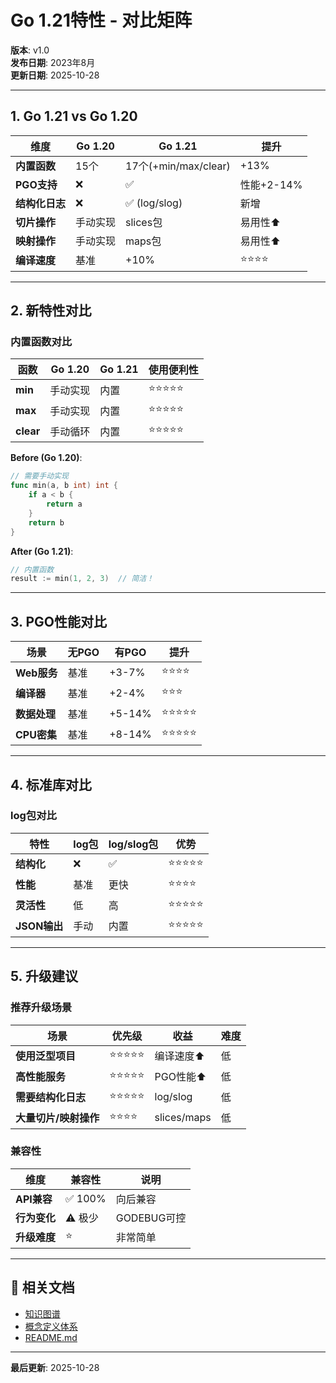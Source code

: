 # Go 1.21特性 - 对比矩阵

**版本**: v1.0  
**发布日期**: 2023年8月  
**更新日期**: 2025-10-28

---

## 1. Go 1.21 vs Go 1.20

| 维度 | Go 1.20 | Go 1.21 | 提升 |
|------|---------|---------|------|
| **内置函数** | 15个 | 17个(+min/max/clear) | +13% |
| **PGO支持** | ❌ | ✅ | 性能+2-14% |
| **结构化日志** | ❌ | ✅ (log/slog) | 新增 |
| **切片操作** | 手动实现 | slices包 | 易用性⬆ |
| **映射操作** | 手动实现 | maps包 | 易用性⬆ |
| **编译速度** | 基准 | +10% | ⭐⭐⭐⭐ |

---

## 2. 新特性对比

### 内置函数对比

| 函数 | Go 1.20 | Go 1.21 | 使用便利性 |
|------|---------|---------|-----------|
| **min** | 手动实现 | 内置 | ⭐⭐⭐⭐⭐ |
| **max** | 手动实现 | 内置 | ⭐⭐⭐⭐⭐ |
| **clear** | 手动循环 | 内置 | ⭐⭐⭐⭐⭐ |

**Before (Go 1.20)**:
```go
// 需要手动实现
func min(a, b int) int {
    if a < b {
        return a
    }
    return b
}
```

**After (Go 1.21)**:
```go
// 内置函数
result := min(1, 2, 3)  // 简洁！
```

---

## 3. PGO性能对比

| 场景 | 无PGO | 有PGO | 提升 |
|------|-------|-------|------|
| **Web服务** | 基准 | +3-7% | ⭐⭐⭐⭐ |
| **编译器** | 基准 | +2-4% | ⭐⭐⭐ |
| **数据处理** | 基准 | +5-14% | ⭐⭐⭐⭐⭐ |
| **CPU密集** | 基准 | +8-14% | ⭐⭐⭐⭐⭐ |

---

## 4. 标准库对比

### log包对比

| 特性 | log包 | log/slog包 | 优势 |
|------|-------|-----------|------|
| **结构化** | ❌ | ✅ | ⭐⭐⭐⭐⭐ |
| **性能** | 基准 | 更快 | ⭐⭐⭐⭐ |
| **灵活性** | 低 | 高 | ⭐⭐⭐⭐⭐ |
| **JSON输出** | 手动 | 内置 | ⭐⭐⭐⭐⭐ |

---

## 5. 升级建议

### 推荐升级场景

| 场景 | 优先级 | 收益 | 难度 |
|------|-------|------|------|
| **使用泛型项目** | ⭐⭐⭐⭐⭐ | 编译速度⬆ | 低 |
| **高性能服务** | ⭐⭐⭐⭐⭐ | PGO性能⬆ | 低 |
| **需要结构化日志** | ⭐⭐⭐⭐⭐ | log/slog | 低 |
| **大量切片/映射操作** | ⭐⭐⭐⭐ | slices/maps | 低 |

### 兼容性

| 维度 | 兼容性 | 说明 |
|------|-------|------|
| **API兼容** | ✅ 100% | 向后兼容 |
| **行为变化** | ⚠️ 极少 | GODEBUG可控 |
| **升级难度** | ⭐ | 非常简单 |

---

## 🔗 相关文档

- [知识图谱](./00-知识图谱.md)
- [概念定义体系](./00-概念定义体系.md)
- [README.md](./README.md)

---

**最后更新**: 2025-10-28
